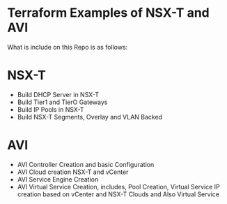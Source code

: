 # Terraform Examples of NSX-T and AVI
What is include on this Repo is as follows:
# NSX-T 
   - Build DHCP Server in NSX-T
   - Build Tier1 and TierO Gateways
   - Build IP Pools in NSX-T
   - Build NSX-T Segments, Overlay and VLAN Backed
  
# AVI
  - AVI Controller Creation and basic Configuration
  - AVI Cloud creation NSX-T and vCenter
  - AVI Service Engine Creation
  - AVI Virtual Service Creation, includes, Pool Creation, Virtual Service IP creation based on vCenter and NSX-T Clouds and Also Virtual Service
